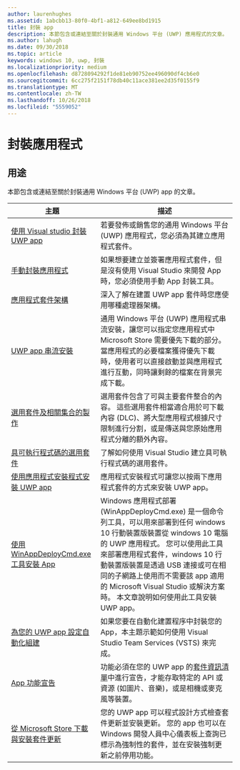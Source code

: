```yaml
---
author: laurenhughes
ms.assetid: 1abcbb13-80f0-4bf1-a812-649ee8bd1915
title: 封裝 app
description: 本節包含或連結至關於封裝通用 Windows 平台 (UWP) 應用程式的文章。
ms.author: lahugh
ms.date: 09/30/2018
ms.topic: article
keywords: windows 10, uwp, 封裝
ms.localizationpriority: medium
ms.openlocfilehash: d8728094292f1de81eb90752ee496090df4cb6e0
ms.sourcegitcommit: 6cc275f2151f78db40c11ace381ee2d35f0155f9
ms.translationtype: MT
ms.contentlocale: zh-TW
ms.lasthandoff: 10/26/2018
ms.locfileid: "5559052"
---
```

# <a name="packaging-apps"></a>封裝應用程式


## <a name="purpose"></a>用途

本節包含或連結至關於封裝通用 Windows 平台 (UWP) app 的文章。

| 主題 | 描述 |
|-------|-------------|
| [使用 Visual studio 封裝 UWP app](packaging-uwp-apps.md) | 若要發佈或銷售您的通用 Windows 平台 (UWP) 應用程式，您必須為其建立應用程式套件。 |
| [手動封裝應用程式](manual-packaging-root.md) | 如果想要建立並簽署應用程式套件，但是沒有使用 Visual Studio 來開發 App 時，您必須使用手動 App 封裝工具。 |
| [應用程式套件架構](device-architecture.md) | 深入了解在建置 UWP app 套件時您應使用哪種處理器架構。 |
| [UWP app 串流安裝](streaming-install.md) | 通用 Windows 平台 (UWP) 應用程式串流安裝，讓您可以指定您應用程式中 Microsoft Store 需要優先下載的部分。 當應用程式的必要檔案獲得優先下載時，使用者可以直接啟動並與應用程式進行互動，同時讓剩餘的檔案在背景完成下載。 |
| [選用套件及相關集合的製作](optional-packages.md) | 選用套件包含了可與主要套件整合的內容。 這些選用套件相當適合用於可下載內容 (DLC)、將大型應用程式根據尺寸限制進行分割，或是傳送與您原始應用程式分離的額外內容。 |
| [具可執行程式碼的選用套件](optional-packages-with-executable-code.md) | 了解如何使用 Visual Studio 建立具可執行程式碼的選用套件。 |
| [使用應用程式安裝程式安裝 UWP app](appinstaller-root.md) | 應用程式安裝程式可讓您以按兩下應用程式套件的方式來安裝 UWP app。 |
| [使用 WinAppDeployCmd.exe 工具安裝 App](install-universal-windows-apps-with-the-winappdeploycmd-tool.md) | Windows 應用程式部署 (WinAppDeployCmd.exe) 是一個命令列工具，可以用來部署到任何 windows 10 行動裝置版裝置從 windows 10 電腦的 UWP 應用程式。 您可以使用此工具來部署應用程式套件，windows 10 行動裝置版裝置是透過 USB 連接或可在相同的子網路上使用而不需要該 app 適用的 Microsoft Visual Studio 或解決方案時。 本文章說明如何使用此工具安裝 UWP app。 |
| [為您的 UWP app 設定自動化組建](auto-build-package-uwp-apps.md) | 如果您要在自動化建置程序中封裝您的 App，本主題示範如何使用 Visual Studio Team Services (VSTS) 來完成。 |
| [App 功能宣告](app-capability-declarations.md) | 功能必須在您的 UWP app 的[套件資訊清單](https://msdn.microsoft.com/library/windows/apps/BR211474)中進行宣告，才能存取特定的 API 或資源 (如圖片、音樂)，或是相機或麥克風等裝置。 |
| [從 Microsoft Store 下載與安裝套件更新](self-install-package-updates.md) | 您的 UWP app 可以程式設計方式檢查套件更新並安裝更新。 您的 app 也可以在 Windows 開發人員中心儀表板上查詢已標示為強制性的套件，並在安裝強制更新之前停用功能。  |
